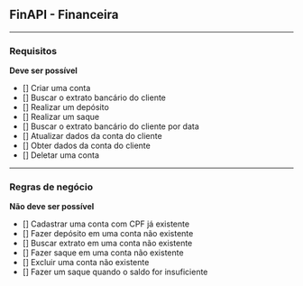 ## FinAPI - Financeira

---

### Requisitos

**Deve ser possível**

- [] Criar uma conta
- [] Buscar o extrato bancário do cliente
- [] Realizar um depósito
- [] Realizar um saque
- [] Buscar o extrato bancário do cliente por data
- [] Atualizar dados da conta do cliente
- [] Obter dados da conta do cliente
- [] Deletar uma conta

---

### Regras de negócio

**Não deve ser possível**

- [] Cadastrar uma conta com CPF já existente
- [] Fazer depósito em uma conta não existente
- [] Buscar extrato em uma conta não existente
- [] Fazer saque em uma conta não existente
- [] Excluir uma conta não existente
- [] Fazer um saque quando o saldo for insuficiente

